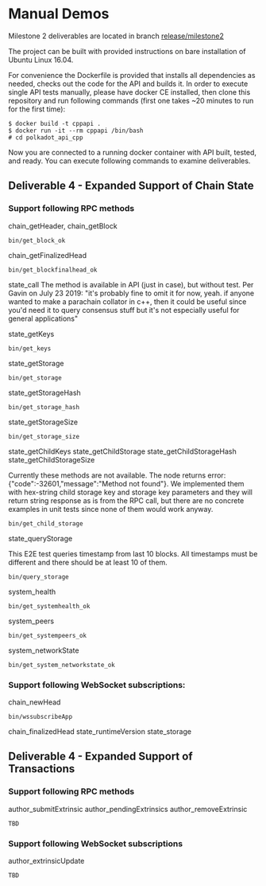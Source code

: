 # Manual Demos

Milestone 2 deliverables are located in branch [release/milestone2](https://github.com/usetech-llc/polkadot_api_cpp/tree/release/milestone2)

The project can be built with provided instructions on bare installation of Ubuntu Linux 16.04.

For convenience the Dockerfile is provided that installs all dependencies as needed, checks out the code for the API and builds it. In order to execute single API tests manually, please have docker CE installed, then clone this repository and run following commands (first one takes ~20 minutes to run for the first time):
```
$ docker build -t cppapi .
$ docker run -it --rm cppapi /bin/bash
# cd polkadot_api_cpp
```

Now you are connected to a running docker container with API built, tested, and ready. You can execute following commands to examine deliverables.

## Deliverable 4 - Expanded Support of Chain State

### Support following RPC methods

chain_getHeader, chain_getBlock
```
bin/get_block_ok
```

chain_getFinalizedHead
```
bin/get_blockfinalhead_ok
```

state_call
The method is available in API (just in case), but without test. Per Gavin on July 23 2019:
"it's probably fine to omit it for now, yeah.
if anyone wanted to make a parachain collator in c++, then it could be useful since you'd need it to query consensus stuff
but it's not especially useful for general applications"

state_getKeys
```
bin/get_keys
```

state_getStorage
```
bin/get_storage
```

state_getStorageHash
```
bin/get_storage_hash
```

state_getStorageSize
```
bin/get_storage_size
```

state_getChildKeys
state_getChildStorage
state_getChildStorageHash
state_getChildStorageSize

Currently these methods are not available. The node returns error: {"code":-32601,"message":"Method not found"}. We implemented them with hex-string child storage key and storage key parameters and they will return string response as is from the RPC call, but there are no concrete examples in unit tests since none of them would work anyway.
```
bin/get_child_storage
```

state_queryStorage

This E2E test queries timestamp from last 10 blocks. All timestamps must be different and there should be at least 10 of them.
```
bin/query_storage
```

system_health
```
bin/get_systemhealth_ok
```

system_peers
```
bin/get_systempeers_ok
```

system_networkState
```
bin/get_system_networkstate_ok
```

### Support following WebSocket subscriptions:

chain_newHead
```
bin/wssubscribeApp
```

chain_finalizedHead
state_runtimeVersion
state_storage


## Deliverable 4 - Expanded Support of Transactions

### Support following RPC methods

author_submitExtrinsic
author_pendingExtrinsics
author_removeExtrinsic
```
TBD
```

### Support following WebSocket subscriptions

author_extrinsicUpdate
```
TBD
```
